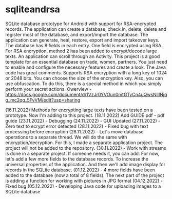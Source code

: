 # sqliteandrsa
SQLite database prototype for Android with support for RSA-encrypted records. The application can create a database, check in, delete, delete and register most of the database, and export/import the database. The application can generate, heal, restore, export and import takeover keys. The database has 8 fields in each entry. One field is encrypted using RSA. For RSA encryption, method 2 has been added to encrypt/decode large texts. An application can scroll through an Activity. This project is a good template for an essential database on trade, women, partners. You just need to enable and configure the necessary features and create a look. The Java code has great comments. Supports RSA encryption with a long key of 1024 or 2048 bits. You can choose the size of the encryption key. Also, you can use obfuscation. To do this, there is a special method in which you simply perform your secret actions.  Owerview - https://docs.google.com/document/d/1VzJr0YVOun0mtGTyCn4uQwsNllINjqg_mc2qq_5FvVM/edit?usp=sharing

(16.11.2022) Methods for encrypting large texts have been tested on a prototype. Now I'm adding to this project.
(18.11.2022) Add GUIDE.pdf - pdf guide
(23.11.2022) - Debugging
(24.11.2022) - GUI Updated
(27.11.2022) - Zero text to ecrypt error detected
(28.11.2022) - Fixed bug with text processing before encryption
(28.11.2022) - Let's move database operations to a separate thread. We will do the same with encryption/decryption. For this, I made a separate application project. The project will not be added to the repository.
(30.11.2022) - Work with streams is done in a separate project. If someone needs it, you can add. For now, let's add a few more fields to the database records. To increase the universal properties of the application. And then we'll add image display for records in the SQLite database.
(01.12.2022) - 4 more fields have been added to the database (now a total of 8 fields). The next part of the project is adding a function for working with pictures in JPG format
(04.12.2022) - Fixed bug
(05.12.2022) - Developing Java code for uploading images to a SQLite database
